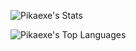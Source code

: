 ![Pikaexe's Stats](https://github-readme-stats.vercel.app/api?username=Pikaexe&theme=tokyonight&show_icons=true&hide_border=true&count_private=true)

![Pikaexe's Top Languages](https://github-readme-stats.vercel.app/api/top-langs/?username=Pikaexe&theme=prussian&show_icons=true&hide_border=true&layout=compact)
